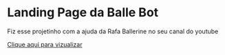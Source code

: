 <h1> Landing Page da Balle Bot</h1>
<div>
<p> Fiz esse projetinho com a ajuda da Rafa Ballerine no seu canal do youtube </p>
<a href="https://mariaccarolina.github.io/Landingpage-BalleBot/">Clique aqui para vizualizar</a>
</div>
